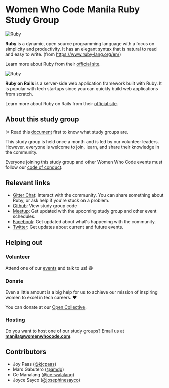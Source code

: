 # Women Who Code Manila Ruby Study Group

![Ruby](_media/ruby.png)

**Ruby** is a dynamic, open source programming language with a focus on simplicity and productivity. It has an elegant syntax that is natural to read and easy to write. (from https://www.ruby-lang.org/en/)

Learn more about Ruby from their [official site](https://www.ruby-lang.org/en/).

![Ruby](_media/ror.png)

**Ruby on Rails** is a server-side web application framework built with Ruby. It is popular with tech startups since you can quickly build web applications from scratch.

Learn more about Ruby on Rails from their [official site](https://rubyonrails.org/).

## About this study group

!> Read this [document](wwcodemanila/study_groups.md) first to know what study groups are.

This study group is held once a month and is led by our volunteer leaders. However, everyone is welcome to join, learn, and share their knowledge in the community.

Everyone joining this study group and other Women Who Code events must follow our [code of conduct](https://github.com/WomenWhoCode/guidelines-resources/blob/master/code_of_conduct.md).

## Relevant links

- [Gitter Chat](https://gitter.im/WWCodeManila/Ruby-On-Rails): Interact with the community. You can share something about Ruby, or ask help if you're stuck on a problem.
- [Github](https://github.com/wwcodemanila/WWCodeManila-Ruby.RubyOnRails): View study group code
- [Meetup](https://bit.ly/wwcodemanilameetups): Get updated with the upcoming study group and other event schedules.
- [Facebook](https://facebook.com/wwcodemanila): Get updated about what's happening with the community.
- [Twitter](https://twitter.com/wwcodemanila): Get updates about current and future events.

## Helping out

### Volunteer

Attend one of our [events](https://bit.ly/wwcodemanilameetups) and talk to us! :smile:

### Donate

Even a little amount is a big help for us to achieve our mission of inspiring women to excel in tech careers. :heart:

You can donate at our [Open Collective](https://opencollective.com/wwcodemanila).

### Hosting

Do you want to host one of our study groups? Email us at **manila@womenwhocode.com**.

## Contributors

- Joy Paas ([@kjcpaas](https://github.com/kjcpaas))
- Mars Gabutero ([@amdg](https://github.com/amdg))
- Ce Manalang ([@ce-walalang](https://github.com/ce-walalang))
- Joyce Sayco ([@josephinesayco](https://github.com/josephinesayco))
